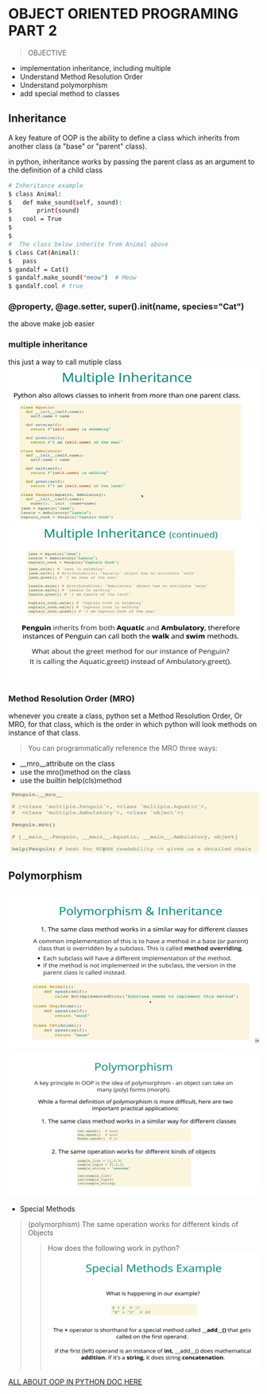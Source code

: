 # OBJECT ORIENTED PROGRAMING PART 2

> OBJECTIVE

- implementation inheritance, including multiple
- Understand Method Resolution Order
- Understand polymorphism
- add special method to classes

## Inheritance

A key feature of OOP is the ability to define a class which inherits from another class (a "base" or "parent" class).

in python, inheritance works by passing the parent class as an argument to the definition of a child class

```bash
# Inheritance example 
$ class Animal: 
$   def make_sound(self, sound):
$       print(sound)
$   cool = True
$
$
#  The class below inherite from Animal above
$ class Cat(Animal):
$   pass
$ gandalf = Cat()
$ gandalf.make_sound("meow")  # Meow
$ gandalf.cool # true
```

### @property, @age.setter, super().__init__(name, species="Cat")

the above make job easier

### multiple inheritance

this just a way to call mutiple class
![samuel effiong multiple inheritance](/image/multiple.png)     ![samuel effiong multiple inheritance 2](/image/mutiple2.png)

### Method Resolution Order (MRO)

whenever you create a class, python set a Method Resolution Order, Or MRO, for that class, which is the order in which python will look methods on instance of that class.

> You can programmatically reference the MRO three ways:

- __mro__attribute on the class
- use the mro()method on the class
- use the builtin help(cls)method

![exaple samuel effiong mro](/image/mro.png)

## Polymorphism

![POLYMORPHISM SAMUEL](/image/polymorphism.png)   ![POLYMORPHISM SAMUEL1](/image/polymorphism1.png)

- Special Methods

> (polymorphism) The same operation works for different kinds of Objects
>> How does the following work in python?
![SPECIAL DUNDER](/image/samule%20speacial.png)

[ALL ABOUT OOP IN PYTHON DOC HERE](https://docs.python.org/3/reference/datamodel.html)
